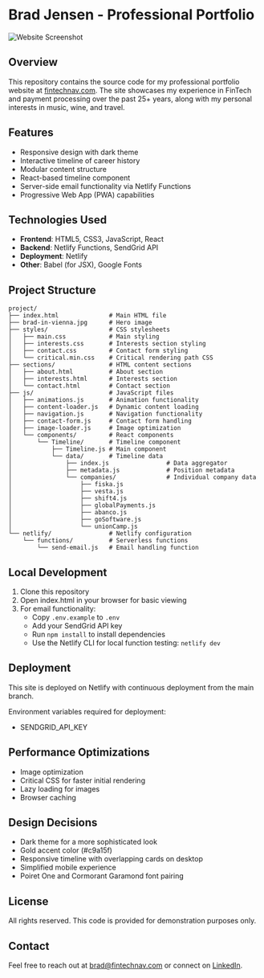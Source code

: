 # Brad Jensen - Professional Portfolio

![Website Screenshot](https://fintechnav.com/site-preview.png)

## Overview

This repository contains the source code for my professional portfolio website at [fintechnav.com](https://fintechnav.com). The site showcases my experience in FinTech and payment processing over the past 25+ years, along with my personal interests in music, wine, and travel.

## Features

- Responsive design with dark theme
- Interactive timeline of career history
- Modular content structure
- React-based timeline component
- Server-side email functionality via Netlify Functions
- Progressive Web App (PWA) capabilities

## Technologies Used

- **Frontend**: HTML5, CSS3, JavaScript, React
- **Backend**: Netlify Functions, SendGrid API
- **Deployment**: Netlify
- **Other**: Babel (for JSX), Google Fonts

## Project Structure

```
project/
├── index.html              # Main HTML file
├── brad-in-vienna.jpg      # Hero image
├── styles/                 # CSS stylesheets
│   ├── main.css            # Main styling
│   ├── interests.css       # Interests section styling
│   ├── contact.css         # Contact form styling
│   └── critical.min.css    # Critical rendering path CSS
├── sections/               # HTML content sections
│   ├── about.html          # About section
│   ├── interests.html      # Interests section
│   └── contact.html        # Contact section
├── js/                     # JavaScript files
│   ├── animations.js       # Animation functionality
│   ├── content-loader.js   # Dynamic content loading
│   ├── navigation.js       # Navigation functionality
│   ├── contact-form.js     # Contact form handling
│   ├── image-loader.js     # Image optimization
│   └── components/         # React components
│       └── Timeline/       # Timeline component
│           ├── Timeline.js # Main component
│           └── data/       # Timeline data
│               ├── index.js                # Data aggregator
│               ├── metadata.js             # Position metadata
│               └── companies/              # Individual company data
│                   ├── fiska.js
│                   ├── vesta.js
│                   ├── shift4.js
│                   ├── globalPayments.js
│                   ├── abanco.js
│                   ├── goSoftware.js
│                   └── unionCamp.js
└── netlify/                # Netlify configuration
    └── functions/          # Serverless functions
        └── send-email.js   # Email handling function
```

## Local Development

1. Clone this repository
2. Open index.html in your browser for basic viewing
3. For email functionality:
   - Copy `.env.example` to `.env`
   - Add your SendGrid API key
   - Run `npm install` to install dependencies
   - Use the Netlify CLI for local function testing: `netlify dev`

## Deployment

This site is deployed on Netlify with continuous deployment from the main branch.

Environment variables required for deployment:
- SENDGRID_API_KEY

## Performance Optimizations

- Image optimization
- Critical CSS for faster initial rendering
- Lazy loading for images
- Browser caching

## Design Decisions

- Dark theme for a more sophisticated look
- Gold accent color (#c9a15f)
- Responsive timeline with overlapping cards on desktop
- Simplified mobile experience
- Poiret One and Cormorant Garamond font pairing

## License

All rights reserved. This code is provided for demonstration purposes only.

## Contact

Feel free to reach out at [brad@fintechnav.com](mailto:brad@fintechnav.com) or connect on [LinkedIn](https://www.linkedin.com/in/brad-jensen-0624563).
